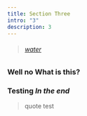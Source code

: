 ```yaml
---
title: Section Three
intro: "3"
description: 3
---
```

> ###### [water](www.google.com)

### **Well no What is this?**

### **Testing** ***In the end***

> quote test